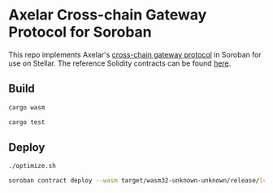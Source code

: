 # Axelar Cross-chain Gateway Protocol for Soroban

This repo implements Axelar's [cross-chain gateway protocol](https://github.com/axelarnetwork/cgp-spec/tree/main/solidity) in Soroban for use on Stellar. The reference Solidity contracts can be found [here](https://github.com/axelarnetwork/cgp-spec/tree/main/solidity#design).

## Build

```bash
cargo wasm

cargo test
```

## Deploy

```bash
./optimize.sh

soroban contract deploy --wasm target/wasm32-unknown-unknown/release/[contract].optimized.wasm --source wallet --network testnet
```
